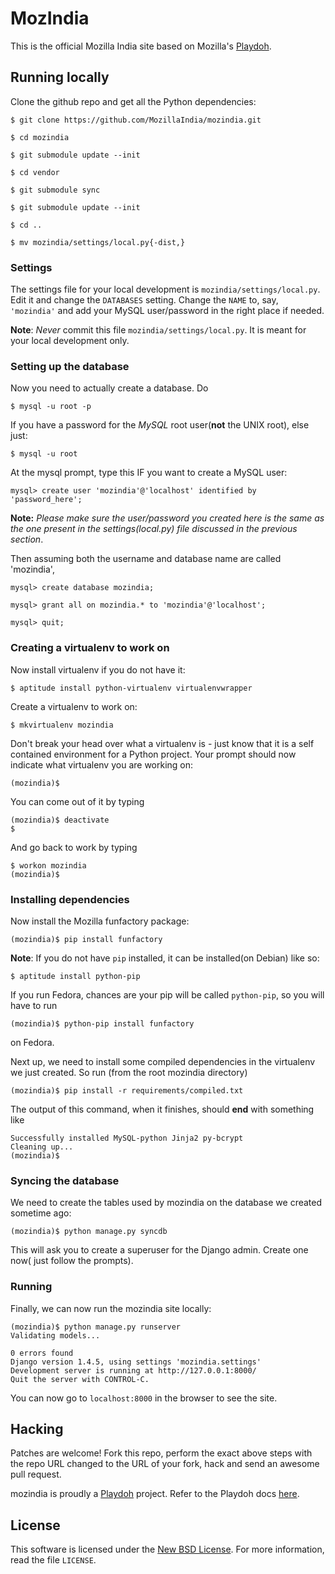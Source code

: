 MozIndia
==========

This is the official Mozilla India site based on Mozilla's [Playdoh][gh-playdoh].

## Running locally
Clone the github repo and get all the Python dependencies:

    $ git clone https://github.com/MozillaIndia/mozindia.git

    $ cd mozindia

    $ git submodule update --init

    $ cd vendor

    $ git submodule sync

    $ git submodule update --init

    $ cd ..

    $ mv mozindia/settings/local.py{-dist,}


### Settings
The settings file for your local development is `mozindia/settings/local.py`.
Edit it and change the `DATABASES` setting. Change the `NAME` to, say,
`'mozindia'` and add your MySQL user/password in the right place if needed.

**Note**: *Never* commit this file `mozindia/settings/local.py`. It is meant
for your local development only.


### Setting up the database
Now you need to actually create a database. Do

    $ mysql -u root -p

If you have a password for the *MySQL* root user(**not** the UNIX root),
else just:

    $ mysql -u root

At the mysql prompt, type this IF you want to create a MySQL user:

    mysql> create user 'mozindia'@'localhost' identified by 'password_here';

**Note:** *Please make sure the user/password you created here is the same as 
the one present in the settings(local.py) file discussed in the previous
section*.

Then assuming both the username and database name are called 'mozindia',

    mysql> create database mozindia;

    mysql> grant all on mozindia.* to 'mozindia'@'localhost';

    mysql> quit;


### Creating a virtualenv to work on
Now install virtualenv if you do not have it:

    $ aptitude install python-virtualenv virtualenvwrapper

Create a virtualenv to work on:

    $ mkvirtualenv mozindia

Don't break your head over what a virtualenv is - just know that it is a self 
contained environment for a Python project. Your prompt should now indicate
what virtualenv you are working on:

    (mozindia)$ 

You can come out of it by typing

    (mozindia)$ deactivate
    $ 

And go back to work by typing

    $ workon mozindia
    (mozindia)$ 


### Installing dependencies
Now install the Mozilla funfactory package:

    (mozindia)$ pip install funfactory

**Note**: If you do not have `pip` installed, it can be installed(on Debian)
like so:

    $ aptitude install python-pip

If you run Fedora, chances are your pip will be called `python-pip`, so you
will have to run

    (mozindia)$ python-pip install funfactory

on Fedora.

Next up, we need to install some compiled dependencies in the virtualenv we
just created. So run (from the root mozindia directory)

    (mozindia)$ pip install -r requirements/compiled.txt 

The output of this command, when it finishes, should **end** with something
like
    
    Successfully installed MySQL-python Jinja2 py-bcrypt
    Cleaning up...
    (mozindia)$ 


### Syncing the database
We need to create the tables used by mozindia on the database we created
sometime ago:

    (mozindia)$ python manage.py syncdb

This will ask you to create a superuser for the Django admin. Create one now(
just follow the prompts).


### Running
Finally, we can now run the mozindia site locally:

    (mozindia)$ python manage.py runserver
    Validating models...

    0 errors found
    Django version 1.4.5, using settings 'mozindia.settings'
    Development server is running at http://127.0.0.1:8000/
    Quit the server with CONTROL-C.


You can now go to `localhost:8000` in the browser to see the site. 


## Hacking
Patches are welcome! Fork this repo, perform the exact above steps with the
repo URL changed to the URL of your fork, hack and send an awesome pull
request.

mozindia is proudly a [Playdoh][gh-playdoh] project. Refer to the Playdoh
docs [here][docs].

## License
This software is licensed under the [New BSD License][BSD]. For more
information, read the file ``LICENSE``.

[gh-playdoh]: https://github.com/mozilla/playdoh
[docs]: http://playdoh.rtfd.org/
[BSD]: http://creativecommons.org/licenses/BSD/

